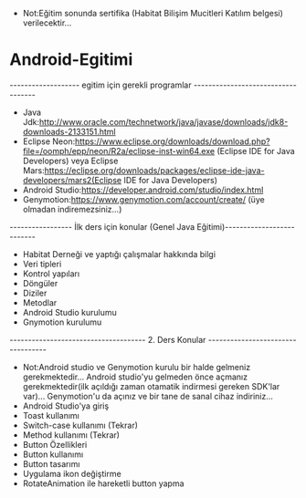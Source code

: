 - Not:Eğitim sonunda sertifika (Habitat Bilişim Mucitleri Katılım belgesi) verilecektir...
# Android-Egitimi
------------------- egitim için gerekli programlar -----------------------------------
- Java Jdk:http://www.oracle.com/technetwork/java/javase/downloads/jdk8-downloads-2133151.html
- Eclipse Neon:https://www.eclipse.org/downloads/download.php?file=/oomph/epp/neon/R2a/eclipse-inst-win64.exe (Eclipse IDE for Java Developers) veya
Eclipse Mars:https://eclipse.org/downloads/packages/eclipse-ide-java-developers/mars2(Eclipse IDE for Java Developers)
- Android Studio:https://developer.android.com/studio/index.html
- Genymotion:https://www.genymotion.com/account/create/ (üye olmadan indiremezsiniz...)


----------------- İlk ders için konular (Genel Java Eğitimi)--------------------------
- Habitat Derneği ve yaptığı çalışmalar hakkında bilgi 
- Veri tipleri
- Kontrol yapıları
- Döngüler
- Diziler
- Metodlar
- Android Studio kurulumu
- Gnymotion kurulumu 

------------------------------------- 2. Ders Konular ----------------------------------
- Not:Android studio ve Genymotion kurulu bir halde gelmeniz gerekmektedir... Android studio'yu gelmeden önce açmanız gerekmektedir(ilk açıldığı zaman otamatik indirmesi gereken SDK'lar var)... Genymotion'u da açınız ve bir tane de sanal cihaz indiriniz...
- Android Studio'ya giriş
- Toast kullanımı
- Switch-case kullanımı (Tekrar)
- Method kullanımı (Tekrar)
- Button Özellikleri
- Button kullanımı
- Button tasarımı
- Uygulama ikon değiştirme
- RotateAnimation ile hareketli button yapma
